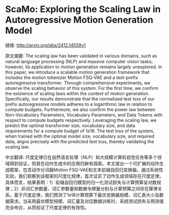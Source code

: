 # ScaMo: Exploring the Scaling Law in Autoregressive Motion Generation Model

链接: http://arxiv.org/abs/2412.14559v1

原文摘要:
The scaling law has been validated in various domains, such as natural
language processing (NLP) and massive computer vision tasks; however, its
application to motion generation remains largely unexplored. In this paper, we
introduce a scalable motion generation framework that includes the motion
tokenizer Motion FSQ-VAE and a text-prefix autoregressive transformer. Through
comprehensive experiments, we observe the scaling behavior of this system. For
the first time, we confirm the existence of scaling laws within the context of
motion generation. Specifically, our results demonstrate that the normalized
test loss of our prefix autoregressive models adheres to a logarithmic law in
relation to compute budgets. Furthermore, we also confirm the power law between
Non-Vocabulary Parameters, Vocabulary Parameters, and Data Tokens with respect
to compute budgets respectively. Leveraging the scaling law, we predict the
optimal transformer size, vocabulary size, and data requirements for a compute
budget of $1e18$. The test loss of the system, when trained with the optimal
model size, vocabulary size, and required data, aligns precisely with the
predicted test loss, thereby validating the scaling law.

中文翻译:
尺度定律已在自然语言处理（NLP）和大规模计算机视觉任务等多个领域得到验证，但其在动作生成中的应用仍鲜有探索。本文提出一个可扩展的动作生成框架，包含动作分词器Motion FSQ-VAE和文本前缀自回归变换器。通过系统性实验，我们观察到该框架的尺度化规律，首次证实了动作生成领域存在尺度定律。具体而言，结果表明：1）前缀自回归模型的归一化测试损失与计算预算呈对数规律；2）非词汇参数量、词汇参数量和数据令牌量分别与计算预算之间存在幂律关系。基于尺度定律，我们预测了1e18计算预算下最优变换器规模、词汇表大小及数据需求。当采用最优模型规模、词汇量及对应数据训练时，系统测试损失与预测值完全吻合，从而验证了尺度定律的有效性。
